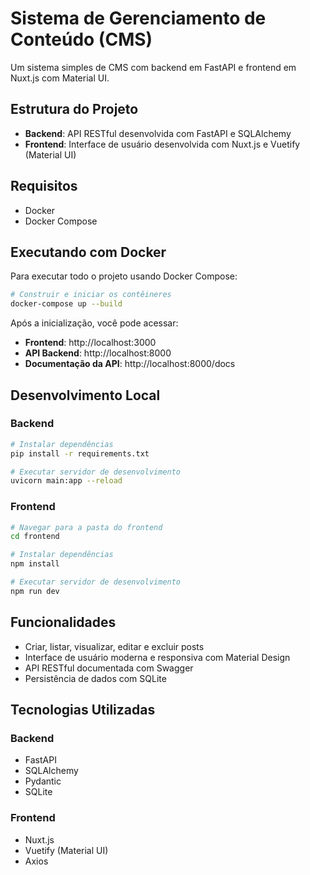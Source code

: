 # Sistema de Gerenciamento de Conteúdo (CMS)

Um sistema simples de CMS com backend em FastAPI e frontend em Nuxt.js com Material UI.

## Estrutura do Projeto

- **Backend**: API RESTful desenvolvida com FastAPI e SQLAlchemy
- **Frontend**: Interface de usuário desenvolvida com Nuxt.js e Vuetify (Material UI)

## Requisitos

- Docker
- Docker Compose

## Executando com Docker

Para executar todo o projeto usando Docker Compose:

```bash
# Construir e iniciar os contêineres
docker-compose up --build
```

Após a inicialização, você pode acessar:

- **Frontend**: http://localhost:3000
- **API Backend**: http://localhost:8000
- **Documentação da API**: http://localhost:8000/docs

## Desenvolvimento Local

### Backend

```bash
# Instalar dependências
pip install -r requirements.txt

# Executar servidor de desenvolvimento
uvicorn main:app --reload
```

### Frontend

```bash
# Navegar para a pasta do frontend
cd frontend

# Instalar dependências
npm install

# Executar servidor de desenvolvimento
npm run dev
```

## Funcionalidades

- Criar, listar, visualizar, editar e excluir posts
- Interface de usuário moderna e responsiva com Material Design
- API RESTful documentada com Swagger
- Persistência de dados com SQLite

## Tecnologias Utilizadas

### Backend
- FastAPI
- SQLAlchemy
- Pydantic
- SQLite

### Frontend
- Nuxt.js
- Vuetify (Material UI)
- Axios